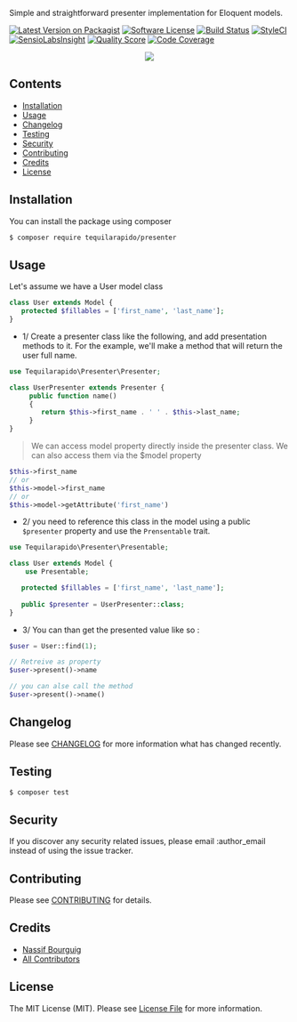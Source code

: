 Simple and straightforward presenter implementation for Eloquent models.

[![Latest Version on Packagist](https://img.shields.io/packagist/v/tequilarapido/presenter.svg?style=flat-square)](https://packagist.org/packages/tequilarapido/presenter)
[![Software License](https://img.shields.io/badge/license-MIT-brightgreen.svg?style=flat-square)](LICENSE.md)
[![Build Status](https://img.shields.io/travis/tequilarapido/presenter/master.svg?style=flat-square)](https://travis-ci.org/tequilarapido/presenter)
[![StyleCI](https://styleci.io/repos/70917961/shield)](https://styleci.io/repos/70917961)
[![SensioLabsInsight](https://img.shields.io/sensiolabs/i/960ac4a0-ff08-44df-b247-a6d21200810f.svg?style=flat-square)](https://insight.sensiolabs.com/projects/960ac4a0-ff08-44df-b247-a6d21200810f)
[![Quality Score](https://img.shields.io/scrutinizer/g/tequilarapido/presenter.svg?style=flat-square)](https://scrutinizer-ci.com/g/tequilarapido/presenter)
[![Code Coverage](https://img.shields.io/scrutinizer/coverage/g/tequilarapido/$pckage$/master.svg?style=flat-square)](https://scrutinizer-ci.com/g/tequilarapido/ckage$/?branch=master)

<p align="center">
    <img src="https://s16.postimg.org/sq2va8mnp/presenter.jpg" />
</p>


## Contents

- [Installation](#installation)
- [Usage](#usage)
- [Changelog](#changelog)
- [Testing](#testing)
- [Security](#security)
- [Contributing](#contributing)
- [Credits](#credits)
- [License](#license)


## Installation

You can install the package using composer

``` bash
$ composer require tequilarapido/presenter
```

## Usage

Let's assume we have a User model class

``` php
class User extends Model {
   protected $fillables = ['first_name', 'last_name'];
}
``` 

* 1/  Create a presenter class like the following, and add presentation methods to it.
  For the example, we'll make a method that will return the user full name.   

``` php
use Tequilarapido\Presenter\Presenter;

class UserPresenter extends Presenter {    
     public function name()
     {
        return $this->first_name . ' ' . $this->last_name;
     }
}
```

> We can access model property directly inside the presenter class. We can also access them via the $model property

``` php
$this->first_name
// or 
$this->model->first_name
// or
$this->model->getAttribute('first_name')
```

* 2/  you need to reference this class in the model using a public `$presenter` property and use the `Prensentable` trait.

``` php
use Tequilarapido\Presenter\Presentable;

class User extends Model {
    use Presentable;

   protected $fillables = ['first_name', 'last_name'];
   
   public $presenter = UserPresenter::class;
}
``` 

* 3/ You can than get the presented value like so : 

``` php
$user = User::find(1);

// Retreive as property 
$user->present()->name 

// you can alse call the method 
$user->present()->name()
```

## Changelog
Please see [CHANGELOG](CHANGELOG.md) for more information what has changed recently.

## Testing

``` bash
$ composer test
```

## Security

If you discover any security related issues, please email :author_email instead of using the issue tracker.

## Contributing

Please see [CONTRIBUTING](CONTRIBUTING.md) for details.

## Credits

- [Nassif Bourguig](https://github.com/nbourguig)
- [All Contributors](../../contributors)

## License

The MIT License (MIT). Please see [License File](LICENSE.md) for more information.






